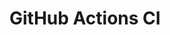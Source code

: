 # GitHub Actions CI



































































































































































































































































































































































































































































































































































































































































































































































































































































































































































































































































































































































































































































